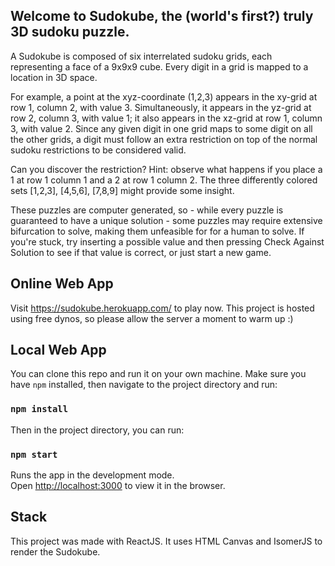 ## Welcome to Sudokube, the (world's first?) truly 3D sudoku puzzle.

A Sudokube is composed of six interrelated sudoku grids, each
representing a face of a 9x9x9 cube. Every digit in a grid is mapped to a location in 3D space.

For example, a point at the xyz-coordinate (1,2,3) appears in the xy-grid at row 1, column 2, with value 3. Simultaneously, it appears in the yz-grid at row 2, column 3, with value 1; it also appears in the xz-grid at row 1, column 3, with value 2. Since any given digit in one grid maps to some digit on all the other grids, a digit must follow an extra restriction on top of the normal sudoku restrictions to be considered valid.

Can you discover the restriction? Hint: observe what happens if you place a 1 at row 1 column 1 and a 2 at row 1 column 2. The three differently colored sets [1,2,3], [4,5,6], [7,8,9] might provide some insight.

These puzzles are computer generated, so - while every puzzle is guaranteed to have a unique solution - some puzzles may require extensive bifurcation to solve, making them unfeasible for for a human to solve. If you're stuck, try inserting a possible value and then pressing Check Against Solution to see if that value is correct, or just start a new game.

## Online Web App

Visit https://sudokube.herokuapp.com/ to play now. This project is hosted using free dynos, so please allow the server a moment to warm up :)

## Local Web App
You can clone this repo and run it on your own machine. Make sure you have `npm` installed, then navigate to the project directory and run:

### `npm install`


Then in the project directory, you can run:

### `npm start`

Runs the app in the development mode.<br>
Open [http://localhost:3000](http://localhost:3000) to view it in the browser.

## Stack
This project was made with ReactJS. It uses HTML Canvas and IsomerJS to render the Sudokube.
